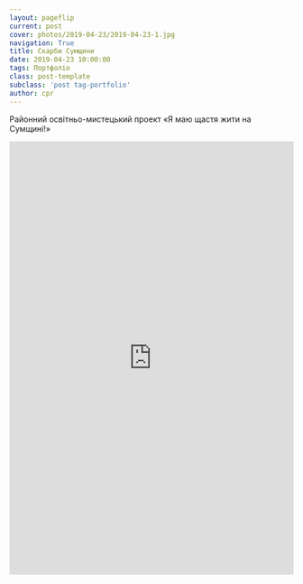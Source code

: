```yaml
---
layout: pageflip
current: post
cover: photos/2019-04-23/2019-04-23-1.jpg
navigation: True
title: Скарби Сумщини
date: 2019-04-23 10:00:00
tags: Портфоліо
class: post-template
subclass: 'post tag-portfolio'
author: cpr
---
```


Районний освітньо-мистецький проект «Я маю щастя жити на Сумщині!»

<iframe src="https://cdn.flipsnack.com/widget/v2/widget.html?hash=ftmlv5icb" width="100%" height="768" seamless="seamless" scrolling="no" frameBorder="0" allowFullScreen></iframe>
